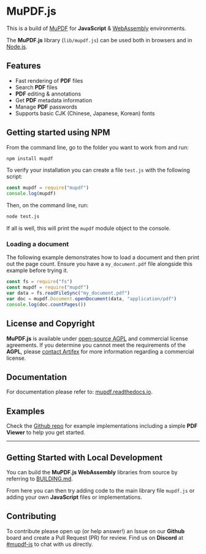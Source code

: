 # MuPDF.js

This is a build of [MuPDF](https://mupdf.com) for **JavaScript** & [WebAssembly](https://webassembly.org) environments.

The **MuPDF.js** library (`lib/mupdf.js`) can be used both in browsers and in [Node.js](https://nodejs.org).

## Features

- Fast rendering of **PDF** files
- Search **PDF** files
- **PDF** editing & annotations
- Get **PDF** metadata information
- Manage **PDF** passwords
- Supports basic CJK (Chinese, Japanese, Korean) fonts


## Getting started using NPM

From the command line, go to the folder you want to work from and run:

```bash
npm install mupdf
```

To verify your installation you can create a file `test.js` with the following script:

```js
const mupdf = require("mupdf")
console.log(mupdf)
```

Then, on the command line, run:

```bash
node test.js
```

If all is well, this will print the `mupdf` module object to the console.

### Loading a document

The following example demonstrates how to load a document and then print out the page count.
Ensure you have a `my_document.pdf` file alongside this example before trying it.

```js
const fs = require("fs")
const mupdf = require("mupdf")
var data = fs.readFileSync("my_document.pdf")
var doc = mupdf.Document.openDocument(data, "application/pdf")
console.log(doc.countPages())
```

## License and Copyright

**MuPDF.js** is available under [open-source AGPL](https://www.gnu.org/licenses/agpl-3.0.html) and commercial license agreements. If you determine you cannot meet the requirements of the **AGPL**, please [contact Artifex](https://artifex.com/contact/mupdf-inquiry.php) for more information regarding a commercial license.

## Documentation

For documentation please refer to: [mupdf.readthedocs.io](https://mupdf.readthedocs.io/en/latest/mupdf-js.html).


## Examples

Check the [Github repo](https://github.com/ArtifexSoftware/mupdf.js) for example implementations including a simple **PDF Viewer** to help you get started.


---

## Getting Started with Local Development

You can build the **MuPDF.js WebAssembly** libraries from source by referring to [BUILDING.md](https://github.com/ArtifexSoftware/mupdf.js/blob/master/BUILDING.md).

From here you can then try adding code to the main library file `mupdf.js` or adding your own **JavaScript** files or implementations.



## Contributing


To contribute please open up (or help answer!) an Issue on our **Github** board and create a Pull Request (PR) for review. Find us on **Discord** at [#mupdf-js](https://discord.gg/zpyAHM7XtF) to chat with us directly.

